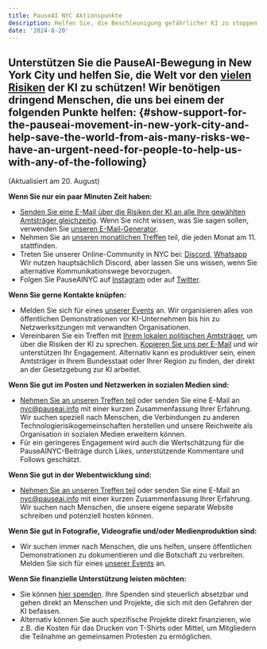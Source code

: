 ```yaml
---
title: PauseAI NYC Aktionspunkte
description: Helfen Sie, die Beschleunigung gefährlicher KI zu stoppen, indem Sie aktiv werden!
date: '2024-8-20'
---
```


## Unterstützen Sie die PauseAI-Bewegung in New York City und helfen Sie, die Welt vor den [vielen Risiken](https://airisk.mit.edu/) der KI zu schützen! Wir benötigen dringend Menschen, die uns bei einem der folgenden Punkte helfen: {#show-support-for-the-pauseai-movement-in-new-york-city-and-help-save-the-world-from-ais-many-risks-we-have-an-urgent-need-for-people-to-help-us-with-any-of-the-following}

(Aktualisiert am 20. August)

**Wenn Sie nur ein paar Minuten Zeit haben:**

- [Senden Sie eine E-Mail über die Risiken der KI an alle Ihre gewählten Amtsträger gleichzeitig](https://democracy.io/). Wenn Sie nicht wissen, was Sie sagen sollen, verwenden Sie [unseren E-Mail-Generator](https://pauseai.info/email-builder).
- Nehmen Sie an [unseren monatlichen Treffen](https://www.eventbrite.com/e/pauseai-monthly-action-meeting-tickets-914711244957) teil, die jeden Monat am 11. stattfinden.
- Treten Sie unserer Online-Community in NYC bei: [Discord](https://discord.com/channels/1100491867675709580/1223374237016784928), [Whatsapp](https://chat.whatsapp.com/KAQMwz2nQeWIkTLxwKxHg1) Wir nutzen hauptsächlich Discord, aber lassen Sie uns wissen, wenn Sie alternative Kommunikationswege bevorzugen.
- Folgen Sie PauseAINYC auf [Instagram](https://www.instagram.com/pauseainyc/) oder auf [Twitter](https://x.com/PauseAINYC).

**Wenn Sie gerne Kontakte knüpfen:**

- Melden Sie sich für eines [unserer Events](https://www.eventbrite.com/o/pause-ai-nyc-83065324363) an. Wir organisieren alles von öffentlichen Demonstrationen vor KI-Unternehmen bis hin zu Netzwerksitzungen mit verwandten Organisationen.
- Vereinbaren Sie ein Treffen mit [Ihrem lokalen politischen Amtsträger](https://www.usa.gov/elected-officials), um über die Risiken der KI zu sprechen. [Kopieren Sie uns per E-Mail](mailto:nyc@pauseai.info) und wir unterstützen Ihr Engagement. Alternativ kann es produktiver sein, einen Amtsträger in Ihrem Bundesstaat oder Ihrer Region zu finden, der direkt an der Gesetzgebung zur KI arbeitet.

**Wenn Sie gut im Posten und Netzwerken in sozialen Medien sind:**

- [Nehmen Sie an unseren Treffen teil](https://www.eventbrite.com/e/pauseai-monthly-action-meeting-tickets-914711244957) oder senden Sie eine E-Mail an [nyc@pauseai.info](mailto:nyc@pauseai.info) mit einer kurzen Zusammenfassung Ihrer Erfahrung. Wir suchen speziell nach Menschen, die Verbindungen zu anderen Technologierisikogemeinschaften herstellen und unsere Reichweite als Organisation in sozialen Medien erweitern können.
- Für ein geringeres Engagement wird auch die Wertschätzung für die PauseAINYC-Beiträge durch Likes, unterstützende Kommentare und Follows geschätzt.

**Wenn Sie gut in der Webentwicklung sind:**

- [Nehmen Sie an unseren Treffen teil](https://www.eventbrite.com/e/pauseai-monthly-action-meeting-tickets-914711244957) oder senden Sie eine E-Mail an [nyc@pauseai.info](mailto:nyc@pauseai.info) mit einer kurzen Zusammenfassung Ihrer Erfahrung. Wir suchen nach Menschen, die unsere eigene separate Website schreiben und potenziell hosten können.

**Wenn Sie gut in Fotografie, Videografie und/oder Medienproduktion sind:**

- Wir suchen immer nach Menschen, die uns helfen, unsere öffentlichen Demonstrationen zu dokumentieren und die Botschaft zu verbreiten. Melden Sie sich für eines [unserer Events](https://www.eventbrite.com/o/pause-ai-nyc-83065324363) an.

**Wenn Sie finanzielle Unterstützung leisten möchten:**

- Sie können [hier spenden](https://pauseai.info/donate). Ihre Spenden sind steuerlich absetzbar und gehen direkt an Menschen und Projekte, die sich mit den Gefahren der KI befassen.
- Alternativ können Sie auch spezifische Projekte direkt finanzieren, wie z.B. die Kosten für das Drucken von T-Shirts oder Mittel, um Mitgliedern die Teilnahme an gemeinsamen Protesten zu ermöglichen.
